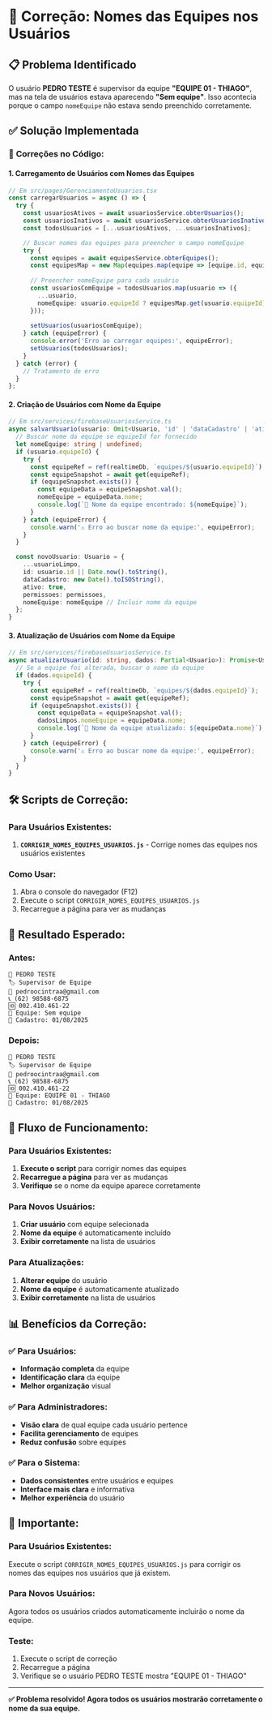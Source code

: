 # 🔧 Correção: Nomes das Equipes nos Usuários

## 📋 Problema Identificado

O usuário **PEDRO TESTE** é supervisor da equipe **"EQUIPE 01 - THIAGO"**, mas na tela de usuários estava aparecendo **"Sem equipe"**. Isso acontecia porque o campo `nomeEquipe` não estava sendo preenchido corretamente.

## ✅ Solução Implementada

### 🔧 **Correções no Código:**

#### 1. **Carregamento de Usuários com Nomes das Equipes**
```typescript
// Em src/pages/GerenciamentoUsuarios.tsx
const carregarUsuarios = async () => {
  try {
    const usuariosAtivos = await usuariosService.obterUsuarios();
    const usuariosInativos = await usuariosService.obterUsuariosInativos();
    const todosUsuarios = [...usuariosAtivos, ...usuariosInativos];

    // Buscar nomes das equipes para preencher o campo nomeEquipe
    try {
      const equipes = await equipesService.obterEquipes();
      const equipesMap = new Map(equipes.map(equipe => [equipe.id, equipe.nome]));
      
      // Preencher nomeEquipe para cada usuário
      const usuariosComEquipe = todosUsuarios.map(usuario => ({
        ...usuario,
        nomeEquipe: usuario.equipeId ? equipesMap.get(usuario.equipeId) || "Equipe não encontrada" : undefined
      }));
      
      setUsuarios(usuariosComEquipe);
    } catch (equipeError) {
      console.error('Erro ao carregar equipes:', equipeError);
      setUsuarios(todosUsuarios);
    }
  } catch (error) {
    // Tratamento de erro
  }
};
```

#### 2. **Criação de Usuários com Nome da Equipe**
```typescript
// Em src/services/firebaseUsuariosService.ts
async salvarUsuario(usuario: Omit<Usuario, 'id' | 'dataCadastro' | 'ativo'>): Promise<Usuario> {
  // Buscar nome da equipe se equipeId for fornecido
  let nomeEquipe: string | undefined;
  if (usuario.equipeId) {
    try {
      const equipeRef = ref(realtimeDb, `equipes/${usuario.equipeId}`);
      const equipeSnapshot = await get(equipeRef);
      if (equipeSnapshot.exists()) {
        const equipeData = equipeSnapshot.val();
        nomeEquipe = equipeData.nome;
        console.log(`🏢 Nome da equipe encontrado: ${nomeEquipe}`);
      }
    } catch (equipeError) {
      console.warn('⚠️ Erro ao buscar nome da equipe:', equipeError);
    }
  }

  const novoUsuario: Usuario = {
    ...usuarioLimpo,
    id: usuario.id || Date.now().toString(),
    dataCadastro: new Date().toISOString(),
    ativo: true,
    permissoes: permissoes,
    nomeEquipe: nomeEquipe // Incluir nome da equipe
  };
}
```

#### 3. **Atualização de Usuários com Nome da Equipe**
```typescript
// Em src/services/firebaseUsuariosService.ts
async atualizarUsuario(id: string, dados: Partial<Usuario>): Promise<Usuario> {
  // Se a equipe foi alterada, buscar o nome da equipe
  if (dados.equipeId) {
    try {
      const equipeRef = ref(realtimeDb, `equipes/${dados.equipeId}`);
      const equipeSnapshot = await get(equipeRef);
      if (equipeSnapshot.exists()) {
        const equipeData = equipeSnapshot.val();
        dadosLimpos.nomeEquipe = equipeData.nome;
        console.log(`🏢 Nome da equipe atualizado: ${equipeData.nome}`);
      }
    } catch (equipeError) {
      console.warn('⚠️ Erro ao buscar nome da equipe:', equipeError);
    }
  }
}
```

## 🛠️ **Scripts de Correção:**

### **Para Usuários Existentes:**
1. **`CORRIGIR_NOMES_EQUIPES_USUARIOS.js`** - Corrige nomes das equipes nos usuários existentes

### **Como Usar:**
1. Abra o console do navegador (F12)
2. Execute o script `CORRIGIR_NOMES_EQUIPES_USUARIOS.js`
3. Recarregue a página para ver as mudanças

## 🎯 **Resultado Esperado:**

### **Antes:**
```
👤 PEDRO TESTE
🏷️ Supervisor de Equipe
📧 pedroocintraa@gmail.com
📞 (62) 98588-6875
🆔 002.410.461-22
👥 Equipe: Sem equipe
📅 Cadastro: 01/08/2025
```

### **Depois:**
```
👤 PEDRO TESTE
🏷️ Supervisor de Equipe
📧 pedroocintraa@gmail.com
📞 (62) 98588-6875
🆔 002.410.461-22
👥 Equipe: EQUIPE 01 - THIAGO
📅 Cadastro: 01/08/2025
```

## 🔄 **Fluxo de Funcionamento:**

### **Para Usuários Existentes:**
1. **Execute o script** para corrigir nomes das equipes
2. **Recarregue a página** para ver as mudanças
3. **Verifique** se o nome da equipe aparece corretamente

### **Para Novos Usuários:**
1. **Criar usuário** com equipe selecionada
2. **Nome da equipe** é automaticamente incluído
3. **Exibir corretamente** na lista de usuários

### **Para Atualizações:**
1. **Alterar equipe** do usuário
2. **Nome da equipe** é automaticamente atualizado
3. **Exibir corretamente** na lista de usuários

## 📊 **Benefícios da Correção:**

### ✅ **Para Usuários:**
- **Informação completa** da equipe
- **Identificação clara** da equipe
- **Melhor organização** visual

### ✅ **Para Administradores:**
- **Visão clara** de qual equipe cada usuário pertence
- **Facilita gerenciamento** de equipes
- **Reduz confusão** sobre equipes

### ✅ **Para o Sistema:**
- **Dados consistentes** entre usuários e equipes
- **Interface mais clara** e informativa
- **Melhor experiência** do usuário

## 🚨 **Importante:**

### **Para Usuários Existentes:**
Execute o script `CORRIGIR_NOMES_EQUIPES_USUARIOS.js` para corrigir os nomes das equipes nos usuários que já existem.

### **Para Novos Usuários:**
Agora todos os usuários criados automaticamente incluirão o nome da equipe.

### **Teste:**
1. Execute o script de correção
2. Recarregue a página
3. Verifique se o usuário PEDRO TESTE mostra "EQUIPE 01 - THIAGO"

---

**✅ Problema resolvido! Agora todos os usuários mostrarão corretamente o nome da sua equipe.** 